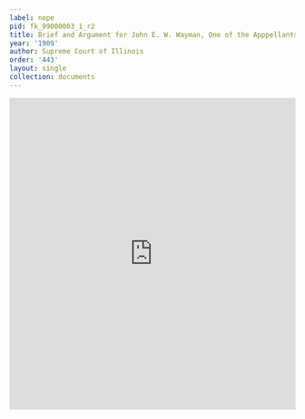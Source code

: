 ```yaml
---
label: nope
pid: fk_99000003_1_r2
title: Brief and Argument for John E. W. Wayman, One of the Apppellants
year: '1909'
author: Supreme Court of Illinois
order: '443'
layout: single
collection: documents
---
```

<iframe src="https://northwestern.app.box.com/embed/s/fj9qe3bw25wrwkh1z0o2gep3r96gxxct?sortColumn=date&view=list" width="100%" height="550" frameborder="0" allowfullscreen webkitallowfullscreen msallowfullscreen></iframe>
